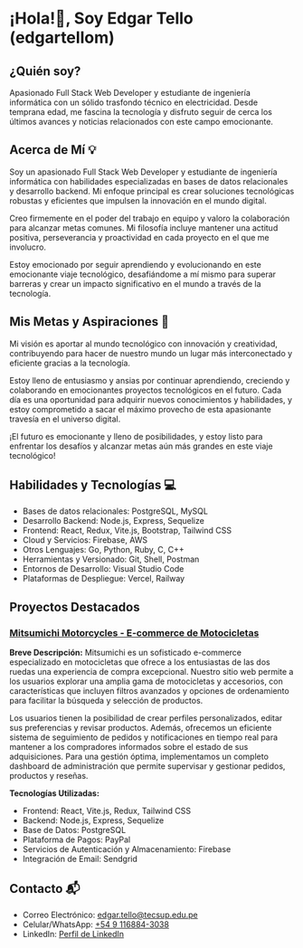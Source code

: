 # ¡Hola!👋, Soy Edgar Tello (edgartellom)

## ¿Quién soy?

Apasionado Full Stack Web Developer y estudiante de ingeniería informática con un sólido trasfondo técnico en electricidad. Desde temprana edad, me fascina la tecnología y disfruto seguir de cerca los últimos avances y noticias relacionados con este campo emocionante.

## Acerca de Mí 💡

Soy un apasionado Full Stack Web Developer y estudiante de ingeniería informática con habilidades especializadas en bases de datos relacionales y desarrollo backend. Mi enfoque principal es crear soluciones tecnológicas robustas y eficientes que impulsen la innovación en el mundo digital.

Creo firmemente en el poder del trabajo en equipo y valoro la colaboración para alcanzar metas comunes. Mi filosofía incluye mantener una actitud positiva, perseverancia y proactividad en cada proyecto en el que me involucro.

Estoy emocionado por seguir aprendiendo y evolucionando en este emocionante viaje tecnológico, desafiándome a mí mismo para superar barreras y crear un impacto significativo en el mundo a través de la tecnología.

## Mis Metas y Aspiraciones 🚀

Mi visión es aportar al mundo tecnológico con innovación y creatividad, contribuyendo para hacer de nuestro mundo un lugar más interconectado y eficiente gracias a la tecnología.

Estoy lleno de entusiasmo y ansias por continuar aprendiendo, creciendo y colaborando en emocionantes proyectos tecnológicos en el futuro. Cada día es una oportunidad para adquirir nuevos conocimientos y habilidades, y estoy comprometido a sacar el máximo provecho de esta apasionante travesía en el universo digital.

¡El futuro es emocionante y lleno de posibilidades, y estoy listo para enfrentar los desafíos y alcanzar metas aún más grandes en este viaje tecnológico!

## Habilidades y Tecnologías 💻

- Bases de datos relacionales: PostgreSQL, MySQL
- Desarrollo Backend: Node.js, Express, Sequelize
- Frontend: React, Redux, Vite.js, Bootstrap, Tailwind CSS
- Cloud y Servicios: Firebase, AWS
- Otros Lenguajes: Go, Python, Ruby, C, C++
- Herramientas y Versionado: Git, Shell, Postman
- Entornos de Desarrollo: Visual Studio Code
- Plataformas de Despliegue: Vercel, Railway

## Proyectos Destacados

### [Mitsumichi Motorcycles - E-commerce de Motocicletas](https://mitsumichi.vercel.app)

**Breve Descripción:**
Mitsumichi es un sofisticado e-commerce especializado en motocicletas que ofrece a los entusiastas de las dos ruedas una experiencia de compra excepcional. Nuestro sitio web permite a los usuarios explorar una amplia gama de motocicletas y accesorios, con características que incluyen filtros avanzados y opciones de ordenamiento para facilitar la búsqueda y selección de productos.

Los usuarios tienen la posibilidad de crear perfiles personalizados, editar sus preferencias y revisar productos. Además, ofrecemos un eficiente sistema de seguimiento de pedidos y notificaciones en tiempo real para mantener a los compradores informados sobre el estado de sus adquisiciones. Para una gestión óptima, implementamos un completo dashboard de administración que permite supervisar y gestionar pedidos, productos y reseñas.

**Tecnologías Utilizadas:**
- Frontend: React, Vite.js, Redux, Tailwind CSS
- Backend: Node.js, Express, Sequelize
- Base de Datos: PostgreSQL
- Plataforma de Pagos: PayPal
- Servicios de Autenticación y Almacenamiento: Firebase
- Integración de Email: Sendgrid

## Contacto 📬

- Correo Electrónico: [edgar.tello@tecsup.edu.pe](mailto:edgar.tello@tecsup.edu.pe)
- Celular/WhatsApp: [+54 9 116884-3038](tel:+5491168843038)
- LinkedIn: [Perfil de LinkedIn](https://www.linkedin.com/in/edgar-tello)


<!---
edgartellom/edgartellom is a ✨ special ✨ repository because its `README.md` (this file) appears on your GitHub profile.
You can click the Preview link to take a look at your changes.
--->
